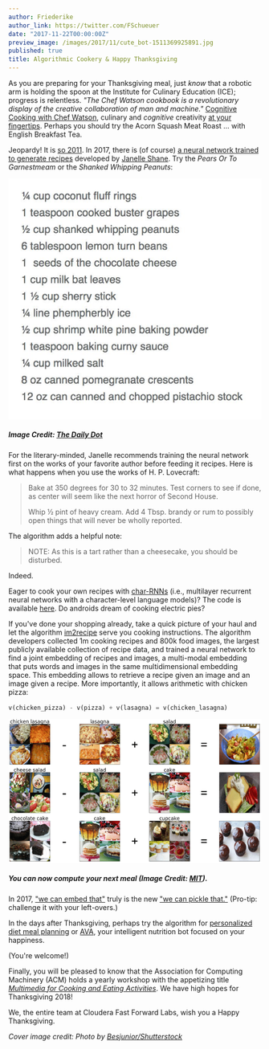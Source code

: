 ```yaml
---
author: Friederike
author_link: https://twitter.com/FSchueuer
date: "2017-11-22T00:00:00Z"
preview_image: /images/2017/11/cute_bot-1511369925891.jpg
published: true
title: Algorithmic Cookery & Happy Thanksgiving
---
```


As you are preparing for your Thanksgiving meal, just *know* that a robotic arm is holding the spoon at the Institute for Culinary Education (ICE); progress is relentless. *"The Chef Watson cookbook is a revolutionary display of the creative collaboration of man and machine."* [Cognitive Cooking with Chef Watson](https://www.ice.edu/about-us/brand-at-ice/ibm-cognitive-cooking-with-chef-watson-partnership), culinary and *cognitive* creativity [at your fingertips](https://www.ibmchefwatson.com/community). Perhaps you should try the Acorn Squash Meat Roast ... with English Breakfast Tea.

Jeopardy! It is [so 2011](http://www.nytimes.com/2011/02/17/science/17jeopardy-watson.html). In 2017, there is (of course) [a neural network trained to generate recipes](https://www.dailydot.com/unclick/neural-network-recipe-generator/) developed by [Janelle Shane](http://aiweirdness.com/aboutme). Try the *Pears Or To Garnestmeam* or the *Shanked Whipping Peanuts*:

![](/images/2017/11/shanked_whipping_peanuts-1511370088418.jpg)

##### Image Credit: [The Daily Dot](https://www.dailydot.com/unclick/neural-network-recipe-generator/)

For the literary-minded, Janelle recommends training the neural network first on the works of your favorite author before feeding it recipes. Here is what happens when you use the works of H. P. Lovecraft:

> Bake at 350 degrees for 30 to 32 minutes. Test corners to see if done, as center will seem like the next horror of Second House.
> 
> Whip ½ pint of heavy cream. Add 4 Tbsp. brandy or rum to possibly open things that will never be wholly reported.

The algorithm adds a helpful note:

> NOTE:  As this is a tart rather than a cheesecake, you should be disturbed.

Indeed.

Eager to cook your own recipes with [char-RNNs](https://github.com/karpathy/char-rnn) (i.e., multilayer recurrent neural networks with a character-level language models)? The code is available [here](https://gist.github.com/nylki/1efbaa36635956d35bcc). Do androids dream of cooking electric pies?

If you've done your shopping already, take a quick picture of your haul and let the algorithm [im2recipe](http://im2recipe.csail.mit.edu/) serve you cooking instructions. The algorithm developers collected 1m cooking recipes and 800k food images, the largest publicly available collection of recipe data, and trained a neural network to find a joint embedding of recipes and images, a multi-modal embedding that puts words and images in the same multidimensional embedding space. This embedding allows to retrieve a recipe given an image and an image given a recipe. More importantly, it allows arithmetic with chicken pizza: 

```python
v(chicken_pizza) - v(pizza) + v(lasagna) = v(chicken_lasagna)
```

![](/images/2017/11/arithmetics_sm_image_1-1511372024415.png)

##### You can now compute your next meal (Image Credit: [MIT](http://im2recipe.csail.mit.edu/)).

In 2017, ["we can embed that"](https://arxiv.org/abs/1709.03856) truly is the new ["we can pickle that."](https://www.youtube.com/watch?v=yYey8ntlK_E) (Pro-tip: challenge it with your left-overs.)

In the days after Thanksgiving, perhaps try the algorithm for [personalized diet meal planning](https://www.theatlantic.com/science/archive/2015/11/algorithm-creates-diets-that-work-for-you/416583/) or [AVA](http://eatwithava.com/), your intelligent nutrition bot focused on your happiness. 

(You're welcome!)

Finally, you will be pleased to know that the Association for Computing Machinery (ACM) holds a yearly workshop with the appetizing title [*Multimedia for Cooking and Eating Activities*](https://dl.acm.org/citation.cfm?id=3106668&picked=prox&CFID=1003587697&CFTOKEN=19498186). We have high hopes for Thanksgiving 2018!

We, the entire team at Cloudera Fast Forward Labs, wish you a Happy Thanksgiving.

*Cover image credit: Photo by [Besjunior/Shutterstock](https://www.shutterstock.com/image-photo/futuristic-robot-concept-electrical-wire-hairstyle-434970346?src=T_7B6fTKy7ufDO77AVnNvg-1-50)*

